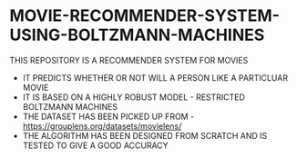 # MOVIE-RECOMMENDER-SYSTEM-USING-BOLTZMANN-MACHINES
THIS REPOSITORY IS A RECOMMENDER SYSTEM FOR MOVIES
- IT PREDICTS WHETHER OR NOT WILL A PERSON LIKE A PARTICLUAR MOVIE
- IT IS BASED ON A HIGHLY ROBUST MODEL - RESTRICTED BOLTZMANN MACHINES
- THE DATASET HAS BEEN PICKED UP FROM - https://grouplens.org/datasets/movielens/
- THE ALGORITHM HAS BEEN DESIGNED FROM SCRATCH AND IS TESTED TO GIVE A GOOD ACCURACY
